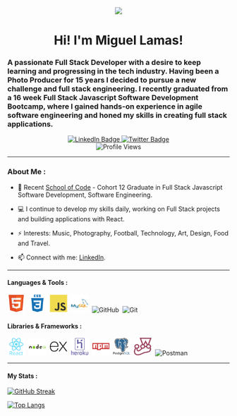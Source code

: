 <div id="header" align="center" >
  <img src="https://media.giphy.com/media/XwBzLXzYq7ljHBXkHk/giphy.gif" width="300"/>
</div>

<div>
<h1 align="center">Hi! I'm Miguel Lamas!</h1>
  <h3>A passionate Full Stack Developer with a desire to keep learning and progressing in the tech industry. Having been a Photo Producer for 15 years I decided to pursue a new challenge and full stack engineering. I recently graduated from a 16 week Full Stack Javascript Software Development Bootcamp, where I gained hands-on experience in agile software engineering and honed my skills in creating full stack applications. </h3>
</div>
<div id="badges" align="center">
  <a href="https://www.linkedin.com/in/lamasmiguel/">
    <img src="https://img.shields.io/badge/LinkedIn-blue?style=for-the-badge&logo=linkedin&logoColor=white" alt="LinkedIn Badge"/>
  </a>
  <a href="https://twitter.com/lamasmigs">
    <img src="https://img.shields.io/badge/Twitter-blue?style=for-the-badge&logo=twitter&logoColor=white" alt="Twitter Badge"/>
  </a>
</div>

<div id="counter" align="center">
  <img src="https://komarev.com/ghpvc/?username=MiguelLamas&style=flat-square&color=red" alt="Profile Views"/>
</div>  


---
### About Me :

- :seedling: Recent <a href="https://www.schoolofcode.co.uk/">School of Code</a> - Cohort 12 Graduate in Full Stack Javascript Software Development, Software Engineering.

- :computer: I continue to develop my skills daily, working on Full Stack projects and building applications with React.
- :zap: Interests: Music, Photography, Football, Technology, Art, Design, Food and Travel.
- :mailbox: Connect with me: <a href="https://www.linkedin.com/in/lamasmiguel/">LinkedIn</a>.

---
#### Languages & Tools :
  <img src="https://github.com/devicons/devicon/blob/master/icons/html5/html5-original.svg" title="HTML5" alt="HTML" width="40" height="40"/>&nbsp;
  <img src="https://github.com/devicons/devicon/blob/master/icons/css3/css3-plain-wordmark.svg"  title="CSS3" alt="CSS" width="40" height="40"/>&nbsp;
  <img src="https://github.com/devicons/devicon/blob/master/icons/javascript/javascript-original.svg" title="JavaScript" alt="JavaScript" width="40" height="40"/>&nbsp;
  <img src="https://github.com/devicons/devicon/blob/master/icons/mysql/mysql-original-wordmark.svg" title="MySQL"  alt="MySQL" width="40" height="40"/>&nbsp;
   <img src="https://uxwing.com/wp-content/themes/uxwing/download/brands-and-social-media/github-icon.svg" title="GitHub"  alt="GitHub" width="40" height="40"/>&nbsp;
  <img src="https://uxwing.com/wp-content/themes/uxwing/download/brands-and-social-media/git-icon.svg" title="Git"  alt="Git" width="40" height="40"/>&nbsp;
 

#### Libraries & Frameworks :
  <img src="https://github.com/devicons/devicon/blob/master/icons/react/react-original-wordmark.svg" title="React" alt="React" width="40" height="40"/>&nbsp;
  <img src="https://github.com/devicons/devicon/blob/master/icons/nodejs/nodejs-original-wordmark.svg" title="NodeJS" alt="NodeJS" width="40" height="40"/>&nbsp;
  <img src="https://github.com/devicons/devicon/blob/master/icons/express/express-original.svg" title="Express" alt="Express" width="40" height="40"/>&nbsp;
  <img src="https://github.com/devicons/devicon/blob/master/icons/heroku/heroku-original-wordmark.svg" title="Heroku" alt="Heroku" width="40" height="40"/>&nbsp;
  <img src="https://github.com/devicons/devicon/blob/master/icons/npm/npm-original-wordmark.svg" title="npm" alt="npm" width="40" height="40"/>&nbsp;
  <img src="https://github.com/devicons/devicon/blob/master/icons/postgresql/postgresql-original-wordmark.svg" title="PostgreSQL" alt="PostgreSQL" width="40" height="40"/>&nbsp;
  <img src="https://github.com/devicons/devicon/blob/master/icons/jest/jest-plain.svg" title="Jest" alt="Jest" width="40" height="40"/>&nbsp;
  <img src="https://uxwing.com/wp-content/themes/uxwing/download/brands-and-social-media/postman-icon.svg" title="Postman" alt="Postman" width="40" height="40"/>&nbsp;

---
#### My Stats :

[![GitHub Streak](http://github-readme-streak-stats.herokuapp.com?user=MiguelLamas&theme=tokyonight&date_format=j%20M%5B%20Y%5D&currStreakNum=DD2727)](https://git.io/streak-stats)

[![Top Langs](https://github-readme-stats.vercel.app/api/top-langs/?username=MiguelLamas&layout=compact&theme=tokyonight)](https://github.com/MiguelLamas/github-readme-stats)


          
          
         

